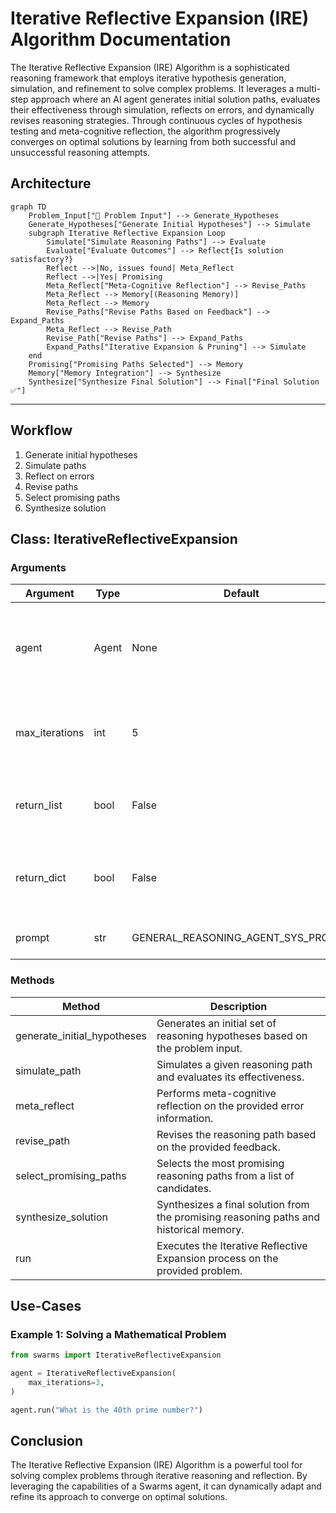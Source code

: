 # Iterative Reflective Expansion (IRE) Algorithm Documentation

The Iterative Reflective Expansion (IRE) Algorithm is a sophisticated reasoning framework that employs iterative hypothesis generation, simulation, and refinement to solve complex problems. It leverages a multi-step approach where an AI agent generates initial solution paths, evaluates their effectiveness through simulation, reflects on errors, and dynamically revises reasoning strategies. Through continuous cycles of hypothesis testing and meta-cognitive reflection, the algorithm progressively converges on optimal solutions by learning from both successful and unsuccessful reasoning attempts.


## Architecture

```mermaid
graph TD
    Problem_Input["🧩 Problem Input"] --> Generate_Hypotheses
    Generate_Hypotheses["Generate Initial Hypotheses"] --> Simulate
    subgraph Iterative Reflective Expansion Loop
        Simulate["Simulate Reasoning Paths"] --> Evaluate
        Evaluate["Evaluate Outcomes"] --> Reflect{Is solution satisfactory?}
        Reflect -->|No, issues found| Meta_Reflect
        Reflect -->|Yes| Promising
        Meta_Reflect["Meta-Cognitive Reflection"] --> Revise_Paths
        Meta_Reflect --> Memory[(Reasoning Memory)]
        Meta_Reflect --> Memory
        Revise_Paths["Revise Paths Based on Feedback"] --> Expand_Paths
        Meta_Reflect --> Revise_Path
        Revise_Path["Revise Paths"] --> Expand_Paths
        Expand_Paths["Iterative Expansion & Pruning"] --> Simulate
    end
    Promising["Promising Paths Selected"] --> Memory
    Memory["Memory Integration"] --> Synthesize
    Synthesize["Synthesize Final Solution"] --> Final["Final Solution ✅"]

```

---

## Workflow

1. Generate initial hypotheses
2. Simulate paths
3. Reflect on errors
4. Revise paths
5. Select promising paths
6. Synthesize solution

## Class: IterativeReflectiveExpansion

### Arguments

| Argument       | Type   | Default | Description |
|----------------|--------|---------|-------------|
| agent          | Agent  | None    | The Swarms agent instance used to perform reasoning tasks. |
| max_iterations | int    | 5       | Maximum number of iterations for the reasoning process. |
| return_list    | bool   | False   | If True, returns the conversation as a list of messages. |
| return_dict    | bool   | False   | If True, returns the conversation as a dictionary of messages. |
| prompt         | str    | GENERAL_REASONING_AGENT_SYS_PROMPT | The system prompt for the agent. |

### Methods

| Method                        | Description |
|-------------------------------|-------------|
| generate_initial_hypotheses   | Generates an initial set of reasoning hypotheses based on the problem input. |
| simulate_path                 | Simulates a given reasoning path and evaluates its effectiveness. |
| meta_reflect                  | Performs meta-cognitive reflection on the provided error information. |
| revise_path                   | Revises the reasoning path based on the provided feedback. |
| select_promising_paths        | Selects the most promising reasoning paths from a list of candidates. |
| synthesize_solution           | Synthesizes a final solution from the promising reasoning paths and historical memory. |
| run                           | Executes the Iterative Reflective Expansion process on the provided problem. |

## Use-Cases

### Example 1: Solving a Mathematical Problem

```python
from swarms import IterativeReflectiveExpansion

agent = IterativeReflectiveExpansion(
    max_iterations=3,
)

agent.run("What is the 40th prime number?")
```

## Conclusion

The Iterative Reflective Expansion (IRE) Algorithm is a powerful tool for solving complex problems through iterative reasoning and reflection. By leveraging the capabilities of a Swarms agent, it can dynamically adapt and refine its approach to converge on optimal solutions.
